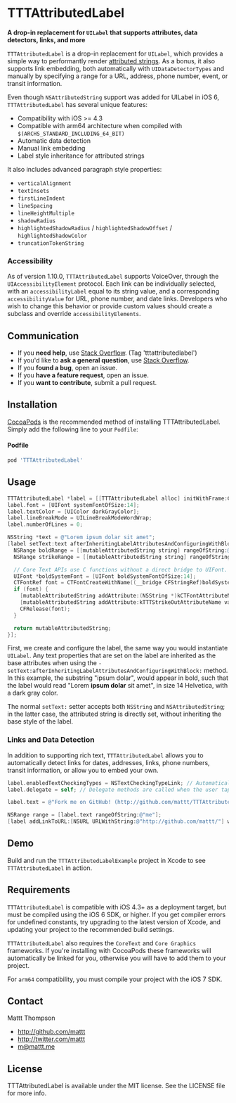# TTTAttributedLabel

**A drop-in replacement for `UILabel` that supports attributes, data detectors, links, and more**

`TTTAttributedLabel` is a drop-in replacement for `UILabel`, which provides a simple way to performantly render [attributed strings](http://developer.apple.com/library/mac/#documentation/Cocoa/Reference/Foundation/Classes/NSAttributedString_Class/Reference/Reference.html). As a bonus, it also supports link embedding, both automatically with `UIDataDetectorTypes` and manually by specifying a range for a URL, address, phone number, event, or transit information.

Even though `NSAttributedString` support was added for UILabel in iOS 6, `TTTAttributedLabel` has several unique features:

- Compatibility with iOS >= 4.3
- Compatible with arm64 architecture when compiled with `$(ARCHS_STANDARD_INCLUDING_64_BIT)`
- Automatic data detection
- Manual link embedding
- Label style inheritance for attributed strings

It also includes advanced paragraph style properties:

- `verticalAlignment`
- `textInsets`
- `firstLineIndent`
- `lineSpacing`
- `lineHeightMultiple`
- `shadowRadius`
- `highlightedShadowRadius` / `highlightedShadowOffset` / `highlightedShadowColor`
- `truncationTokenString`

### Accessibility

As of version 1.10.0, `TTTAttributedLabel` supports VoiceOver, through the  `UIAccessibilityElement` protocol. Each link can be individually selected, with an `accessibilityLabel` equal to its string value, and a corresponding `accessibilityValue` for URL, phone number, and date links.  Developers who wish to change this behavior or provide custom values should create a subclass and override `accessibilityElements`.

## Communication

- If you **need help**, use [Stack Overflow](http://stackoverflow.com/questions/tagged/tttattributedlabel). (Tag 'tttattributedlabel')
- If you'd like to **ask a general question**, use [Stack Overflow](http://stackoverflow.com/questions/tagged/tttattributedlabel).
- If you **found a bug**, open an issue.
- If you **have a feature request**, open an issue.
- If you **want to contribute**, submit a pull request.

## Installation

[CocoaPods](http://cocoapods.org) is the recommended method of installing TTTAttributedLabel. Simply add the following line to your `Podfile`:

#### Podfile

```ruby
pod 'TTTAttributedLabel'
```

## Usage

``` objective-c
TTTAttributedLabel *label = [[TTTAttributedLabel alloc] initWithFrame:CGRectZero];
label.font = [UIFont systemFontOfSize:14];
label.textColor = [UIColor darkGrayColor];
label.lineBreakMode = UILineBreakModeWordWrap;
label.numberOfLines = 0;

NSString *text = @"Lorem ipsum dolar sit amet";
[label setText:text afterInheritingLabelAttributesAndConfiguringWithBlock:^ NSMutableAttributedString *(NSMutableAttributedString *mutableAttributedString) {
  NSRange boldRange = [[mutableAttributedString string] rangeOfString:@"ipsum dolar" options:NSCaseInsensitiveSearch];
  NSRange strikeRange = [[mutableAttributedString string] rangeOfString:@"sit amet" options:NSCaseInsensitiveSearch];

  // Core Text APIs use C functions without a direct bridge to UIFont. See Apple's "Core Text Programming Guide" to learn how to configure string attributes.
  UIFont *boldSystemFont = [UIFont boldSystemFontOfSize:14];
  CTFontRef font = CTFontCreateWithName((__bridge CFStringRef)boldSystemFont.fontName, boldSystemFont.pointSize, NULL);
  if (font) {
    [mutableAttributedString addAttribute:(NSString *)kCTFontAttributeName value:(id)font range:boldRange];
    [mutableAttributedString addAttribute:kTTTStrikeOutAttributeName value:[NSNumber numberWithBool:YES] range:strikeRange];
    CFRelease(font);
  }

  return mutableAttributedString;
}];
```

First, we create and configure the label, the same way you would instantiate `UILabel`. Any text properties that are set on the label are inherited as the base attributes when using the `-setText:afterInheritingLabelAttributesAndConfiguringWithBlock:` method. In this example, the substring "ipsum dolar", would appear in bold, such that the label would read "Lorem **ipsum dolar** sit amet", in size 14 Helvetica, with a dark gray color.

The normal `setText:` setter accepts both `NSString` and `NSAttributedString`; in the latter case, the attributed string is directly set, without inheriting the base style of the label.

### Links and Data Detection

In addition to supporting rich text, `TTTAttributedLabel` allows you to automatically detect links for dates, addresses, links, phone numbers, transit information, or allow you to embed your own.

``` objective-c
label.enabledTextCheckingTypes = NSTextCheckingTypeLink; // Automatically detect links when the label text is subsequently changed
label.delegate = self; // Delegate methods are called when the user taps on a link (see `TTTAttributedLabelDelegate` protocol)

label.text = @"Fork me on GitHub! (http://github.com/mattt/TTTAttributedLabel/)"; // Repository URL will be automatically detected and linked

NSRange range = [label.text rangeOfString:@"me"];
[label addLinkToURL:[NSURL URLWithString:@"http://github.com/mattt/"] withRange:range]; // Embedding a custom link in a substring
```

## Demo

Build and run the `TTTAttributedLabelExample` project in Xcode to see `TTTAttributedLabel` in action.

## Requirements

`TTTAttributedLabel` is compatible with iOS 4.3+ as a deployment target, but must be compiled using the iOS 6 SDK, or higher. If you get compiler errors for undefined constants, try upgrading to the latest version of Xcode, and updating your project to the recommended build settings.

`TTTAttributedLabel` also requires the `CoreText` and `Core Graphics` frameworks. If you're installing with CocoaPods these frameworks will automatically be linked for you, otherwise you will have to add them to your project.

For `arm64` compatibility, you must compile your project with the iOS 7 SDK.

## Contact

Mattt Thompson

- http://github.com/mattt
- http://twitter.com/mattt
- m@mattt.me

## License

TTTAttributedLabel is available under the MIT license. See the LICENSE file for more info.
